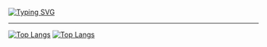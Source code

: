<a href="https://git.io/typing-svg"><img src="https://readme-typing-svg.herokuapp.com?font=Fira+Code&size=40&pause=1000&center=true&vCenter=true&width=700&height=200&lines=Hi+there%2C+I'm+Maria;Computer+science+student" alt="Typing SVG" /></a>
___

[![Top Langs](https://github-readme-stats.vercel.app/api/top-langs/?username=iammariyas&layout=compact)](https://github.com/iammariyas/github-readme-stats)
[![Top Langs](https://github-readme-stats.vercel.app/api/top-langs/?username=iammariyas)](https://github.com/iammariyas/github-readme-stats)
